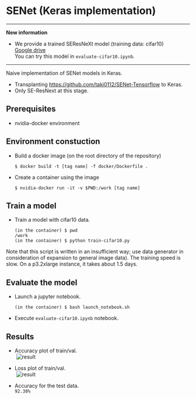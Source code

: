 # SENet (Keras implementation)

---
**New information**
- We provide a trained SEResNeXt model (training data: cifar10)  
  [Google drive](https://drive.google.com/open?id=1JlHMYe-bZdcNJeaBZAUfdanWyMTuOana)  
  You can try this model in `evaluate-cifar10.ipynb`.
---

Naive implementation of SENet models in Keras.
- Transplanting https://github.com/taki0112/SENet-Tensorflow to Keras.
- Only SE-ResNext at this stage.

## Prerequisites
- nvidia-docker environment

## Environment constuction
- Build a docker image (on the root directory of the repository)
  ```
  $ docker build -t [tag name] -f docker/Dockerfile .
  ```
- Create a container using the image
  ```
  $ nvidia-docker run -it -v $PWD:/work [tag name]
  ```

## Train a model
- Train a model with cifar10 data.
  ```
  (in the container) $ pwd
  /work
  (in the container) $ python train-cifar10.py
  ```

Note that this script is written in an insufficient way; use data generator in consideration of expansion to general image data). The training speed is slow. On a p3.2xlarge instance, it takes about 1.5 days.


## Evaluate the model
- Launch a jupyter notebook.
  ```
  (in the container) $ bash launch_notebook.sh
  ```
- Execute `evaluate-cifar10.ipynb` notebook.

## Results
- Accuracy plot of train/val. <br>
  ![result](https://github.com/yoheikikuta/senet-keras/blob/resource/images/plot-accuracy.png)
- Loss plot of train/val. <br>
  ![result](https://github.com/yoheikikuta/senet-keras/blob/resource/images/plot-loss.png)

- Accuracy for the test data. <br>
  `92.38%`

